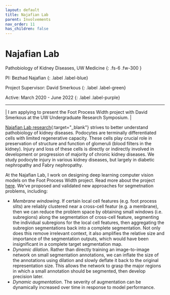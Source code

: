 ```yaml
---
layout: default
title: Najafian Lab
parent: Involvements
nav_order: 11
has_children: false
---
```


# Najafian Lab

Pathobiology of Kidney Diseases, UW Medicine
{: .fs-6 .fw-300 }

PI: Bezhad Najafian 
{: .label .label-blue}

Project Supervisor: David Smerkous 
{: .label .label-green}

Active: March 2020 - June 2022
{: .label .label-purple}

---

| I am applying to present the Foot Process Width project with David Smerkous at the UW Undergraduate Research Symposium. |

[Najafian Lab research](https://dlmp.uw.edu/research-labs/najafian){:target="_blank"} strives to better understand pathobiology of kidney diseases. Podocytes are terminally differentiated cells with limited regenerative capacity. These cells play crucial role in preservation of structure and function of glomeruli (blood filters in the kidney). Injury and loss of these cells is directly or indirectly involved in development or progression of majority of chronic kidney diseases. We study podocyte injury in various kidney diseases, but largely in diabetic nephropathy and Fabry nephropathy.

At the Najafian Lab, I work on designing deep learning computer vision models on the Foot Process Width project. Read more about the project [here](./projects/slit-detection). We've proposed and validated new approaches for segmetnation problems, including:
- *Membrane windowing*. If certain local cell features (e.g. foot process slits) are reliably clustered near a cross-cell featur (e.g. a membrane), then we can reduce the problem space by obtaining small windows (i.e. subregions) along the segmentation of cross-cell feature, segmenting the individual subregions for the local cell features, then aggregating the subregion segmentations back into a complete segmentation. Not only does this remove irrelevant context, it also amplifies the relative size and importance of the segmentation outputs, which would have been insignificant in a complete target segmentation map.
- *Dynamic dilation*. Rather than directly training an image-to-image network on small segmentation annotations, we can inflate the size of the annotations using dilation and slowly deflate it back to the original representation size. This allows the network to grasp the major regions in which a small annotation should be segmented, then develop precision later.
- *Dynamic augmentation*. The severity of augmentation can be dynamically increased over time in response to model performance.



